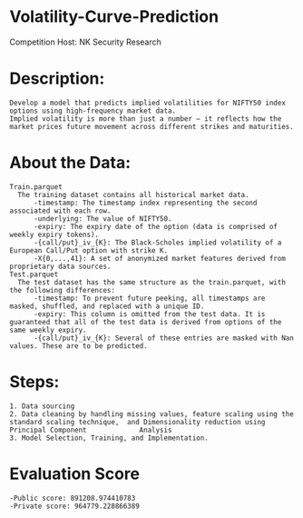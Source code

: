 # Volatility-Curve-Prediction
Competition Host: NK Security Research
# Description:
    Develop a model that predicts implied volatilities for NIFTY50 index options using high-frequency market data.
    Implied volatility is more than just a number — it reflects how the market prices future movement across different strikes and maturities.

# About the Data:
    Train.parquet
      The training dataset contains all historical market data.
          -timestamp: The timestamp index representing the second associated with each row.
          -underlying: The value of NIFTY50.
          -expiry: The expiry date of the option (data is comprised of weekly expiry tokens).
          -{call/put}_iv_{K}: The Black-Scholes implied volatility of a European Call/Put option with strike K.
          -X{0,...,41}: A set of anonymized market features derived from proprietary data sources.
    Test.parquet
      The test dataset has the same structure as the train.parquet, with the following differences:
          -timestamp: To prevent future peeking, all timestamps are masked, shuffled, and replaced with a unique ID.
          -expiry: This column is omitted from the test data. It is guaranteed that all of the test data is derived from options of the same weekly expiry.
          -{call/put}_iv_{K}: Several of these entries are masked with Nan values. These are to be predicted.
# Steps:
    1. Data sourcing
    2. Data cleaning by handling missing values, feature scaling using the standard scaling technique,  and Dimensionality reduction using Principal Component             Analysis
    3. Model Selection, Training, and Implementation.
# Evaluation Score
    -Public score: 891208.974410783
    -Private score: 964779.228866389

